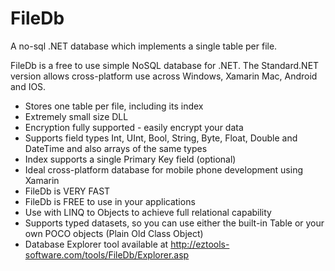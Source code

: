 # FileDb
A no-sql .NET database which implements a single table per file.

FileDb is a free to use simple NoSQL database for .NET.  The Standard.NET version allows cross-platform use across Windows, Xamarin Mac, Android and IOS.

- Stores one table per file, including its index
- Extremely small size DLL
- Encryption fully supported - easily encrypt your data
- Supports field types Int, UInt, Bool, String, Byte, Float, Double and DateTime and also arrays of the same types
- Index supports a single Primary Key field (optional)
- Ideal cross-platform database for mobile phone development using Xamarin
- FileDb is VERY FAST
- FileDb is FREE to use in your applications
- Use with LINQ to Objects to achieve full relational capability
- Supports typed datasets, so you can use either the built-in Table or your own POCO objects (Plain Old Class Object)
- Database Explorer tool available at http://eztools-software.com/tools/FileDb/Explorer.asp
